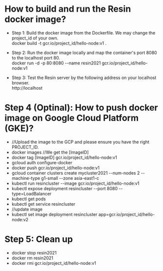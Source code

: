 # How to build and run the Resin docker image?
- Step 1: Build the docker image from the Dockerfile. We may change the project_id of your own.<br />
docker build -t gcr.io/project_id/hello-node:v1 .

- Step 2: Run the docker image locally and map the container's port 8080 to the localhost port 80. <br />
docker run -d -p 80:8080 --name resin2021 gcr.io/project_id/hello-node:v1

- Step 3: Test the Resin server by the following address on your localhost browser.  <br />
http://localhost

# Step 4 (Optinal): How to push docker image on Google Cloud Platform (GKE)?
- //Upload the image to the GCP and please ensure you have the right PROJECT_ID. <br />
- docker images //We get the [ImageID]
- docker tag [ImageID] gcr.io/project_id/hello-node:v1
- gcloud auth configure-docker
- docker push gcr.io/project_id/hello-node:v1
- gcloud container clusters create mycluster2021 --num-nodes 2 --machine-type g1-small --zone asia-east1-c
- kubectl run resincluster --image gcr.io/project_id/hello-node:v1
- kubectl expose deployment resincluster --port 8080 --type=LoadBalancer
- kubectl get pods
- kubectl get service resincluster
- //update image
- kubectl set image deployment resincluster app=gcr.io/project_id/hello-node:v2

# Step 5: Clean up
- docker stop resin2021  <br />
- docker rm resin2021  <br />
- docker rmi gcr.io/project_id/hello-node:v1  <br />
